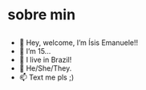# sobre min 
##
###
####
#####
- 👋 Hey, welcome, I’m Ísis Emanuele!!
- 👀 I’m 15...
- 🌱 I live in Brazil!
- 💞️ He/She/They.
- 📫 Text me pls ;)
